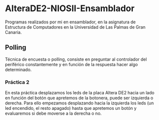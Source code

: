 # AlteraDE2-NIOSII-Ensamblador
Programas realizados por mi en ensamblador, en la asignatura de Estructura de Computadores en la Universidad de Las Palmas de Gran Canaria.

## Polling
Técnica de encuesta o polling, consiste en preguntar al controlador del periférico constantemente y en función de la respuesta hacer algo determinado.

### Práctica 2
En esta práctica desplazamos los leds de la placa Altera DE2 hacia un lado en función del botón que apretemos de la botonera, puede ser izquierda o derecha.
Para ello empezamos desplazando hacia la izquierda los leds (un led encendido, el resto apagado) hasta que apretemos un botón y evaluaremos si debe moverse a la derecha o no.
